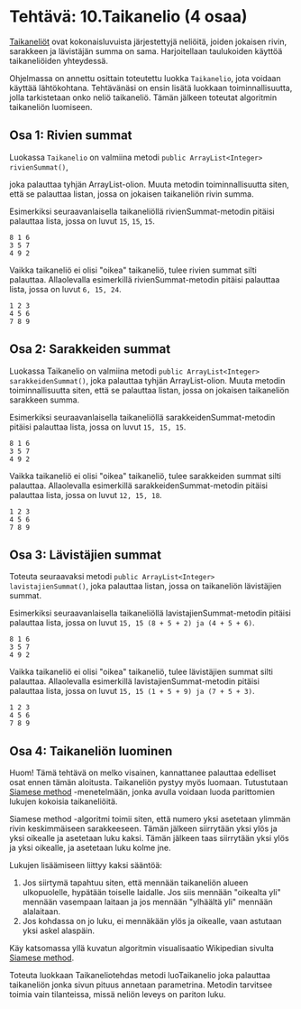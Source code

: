 # Tehtävä: 10.Taikanelio (4 osaa)

[Taikaneliöt](https://fi.wikipedia.org/wiki/Taikaneli%C3%B6) ovat 
kokonaisluvuista järjestettyjä neliöitä, joiden jokaisen rivin, sarakkeen ja lävistäjän summa on sama. Harjoitellaan taulukoiden käyttöä taikaneliöiden yhteydessä.

Ohjelmassa on annettu osittain toteutettu luokka `Taikanelio`, 
jota voidaan käyttää lähtökohtana. Tehtävänäsi on ensin lisätä luokkaan 
toiminnallisuutta, jolla tarkistetaan onko neliö taikaneliö. 
Tämän jälkeen toteutat algoritmin taikaneliön luomiseen.

## Osa 1: Rivien summat

Luokassa `Taikanelio` on valmiina metodi 
`public ArrayList<Integer> rivienSummat()`, 

joka palauttaa tyhjän ArrayList-olion. Muuta metodin toiminnallisuutta 
siten, että se palauttaa listan, jossa on jokaisen taikaneliön rivin summa.

Esimerkiksi seuraavanlaisella taikaneliöllä rivienSummat-metodin pitäisi 
palauttaa lista, jossa on luvut `15`, `15`, `15`.

```
8 1 6
3 5 7
4 9 2
```

Vaikka taikaneliö ei olisi "oikea" taikaneliö, tulee rivien summat 
silti palauttaa. 
Allaolevalla esimerkillä rivienSummat-metodin pitäisi palauttaa lista, 
jossa on luvut `6, 15, 24`.

```
1 2 3
4 5 6
7 8 9
```

## Osa 2: Sarakkeiden summat

Luokassa Taikanelio on valmiina metodi 
`public ArrayList<Integer> sarakkeidenSummat()`, 
joka palauttaa tyhjän ArrayList-olion. Muuta metodin toiminnallisuutta 
siten, että se palauttaa listan, jossa on jokaisen taikaneliön 
sarakkeen summa.

Esimerkiksi seuraavanlaisella taikaneliöllä sarakkeidenSummat-metodin 
pitäisi palauttaa lista, jossa on luvut `15, 15, 15`.

```
8 1 6
3 5 7
4 9 2
```

Vaikka taikaneliö ei olisi "oikea" taikaneliö, tulee sarakkeiden summat 
silti palauttaa. Allaolevalla esimerkillä sarakkeidenSummat-metodin 
pitäisi palauttaa lista, jossa on luvut `12, 15, 18`.

```
1 2 3
4 5 6
7 8 9
```

## Osa 3: Lävistäjien summat

Toteuta seuraavaksi metodi 
`public ArrayList<Integer> lavistajienSummat()`, 
joka palauttaa listan, jossa on taikaneliön lävistäjien summat.

Esimerkiksi seuraavanlaisella taikaneliöllä lavistajienSummat-metodin 
pitäisi palauttaa lista, jossa on luvut `15, 15 (8 + 5 + 2) ja (4 + 5 + 6)`.

```
8 1 6
3 5 7
4 9 2
```

Vaikka taikaneliö ei olisi "oikea" taikaneliö, tulee lävistäjien summat 
silti palauttaa. Allaolevalla esimerkillä lavistajienSummat-metodin 
pitäisi palauttaa lista, jossa on luvut `15, 15 (1 + 5 + 9) ja (7 + 5 + 3)`.

```
1 2 3
4 5 6
7 8 9
```

## Osa 4: Taikaneliön luominen


Huom! Tämä tehtävä on melko visainen, kannattanee palauttaa edelliset osat 
ennen tämän aloitusta.
Taikaneliön pystyy myös luomaan. Tutustutaan [Siamese method](https://en.wikipedia.org/wiki/Siamese_method)
-menetelmään, jonka avulla voidaan luoda parittomien lukujen 
kokoisia taikaneliöitä.

Siamese method -algoritmi toimii siten, että numero yksi asetetaan ylimmän 
rivin keskimmäiseen sarakkeeseen. Tämän jälkeen siirrytään yksi ylös ja 
yksi oikealle ja asetetaan luku kaksi. Tämän jälkeen taas siirrytään yksi 
ylös ja yksi oikealle, ja asetetaan luku kolme jne.

Lukujen lisäämiseen liittyy kaksi sääntöä:

1. Jos siirtymä tapahtuu siten, että mennään taikaneliön alueen 
  ulkopuolelle, hypätään toiselle laidalle. Jos siis mennään "oikealta yli" 
  mennään vasempaan laitaan ja jos mennään "ylhäältä yli" 
  mennään alalaitaan.
2. Jos kohdassa on jo luku, ei mennäkään ylös ja oikealle, vaan astutaan 
  yksi askel alaspäin.

Käy katsomassa yllä kuvatun algoritmin visualisaatio Wikipedian sivulta 
[Siamese method](https://en.wikipedia.org/wiki/Siamese_method).

Toteuta luokkaan Taikaneliotehdas metodi luoTaikanelio joka palauttaa 
taikaneliön jonka sivun pituus annetaan parametrina. Metodin tarvitsee 
toimia vain tilanteissa, missä neliön leveys on pariton luku.

